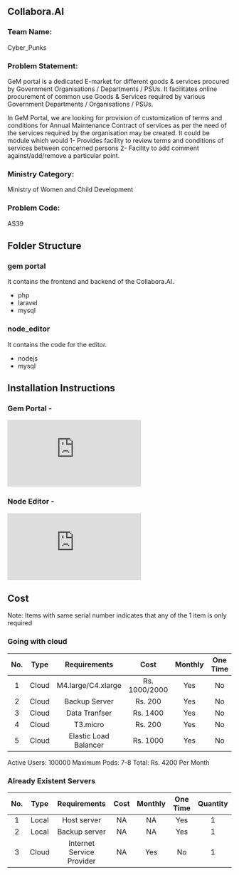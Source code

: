 ## Collabora.AI

### Team Name:
Cyber_Punks

### Problem Statement: 
GeM portal is a dedicated E-market for different goods & services procured by Government Organisations / Departments / PSUs. It facilitates online procurement of common use Goods & Services required by various Government Departments / Organisations / PSUs. 

In GeM Portal, we are looking for provision of customization of terms and conditions for Annual Maintenance Contract of services as per the need of the services required by the organisation may be created. It could be module which would 
1-  Provides facility to review terms and conditions of services between concerned persons 
2- Facility to add comment against/add/remove a particular point.

### Ministry Category: 
Ministry of Women and Child Development

### Problem Code:
AS39

## Folder Structure
### gem portal
It contains the frontend and backend of the Collabora.AI. 
- php
- laravel
- mysql
### node_editor
It contains the code for the editor.
- nodejs
- mysql

## Installation Instructions 
### Gem Portal - 
![Readme.md](https://github.com/Mansi145/AS39_Cyber_Punks/blob/master/gem%20portal/README.md)
### Node Editor - 
![Readme.md](https://github.com/Mansi145/AS39_Cyber_Punks/blob/master/node_editor/ReadMe.md)

## Cost

Note: Items with same serial number indicates that any of the 1 item is only required

### Going with cloud
| No. | Type | Requirements | Cost | Monthly | One Time | Quantity | 
| :---: | :---: | :---: | :---: | :---: | :---: | :---: | 
| 1 | Cloud | M4.large/C4.xlarge| Rs. 1000/2000 | Yes | No | 1 | 
| 2 | Cloud | Backup Server | Rs. 200 | Yes | No | 1 |   
| 3 | Cloud | Data Tranfser | Rs. 1400 | Yes | No | 1 |
| 4 | Cloud | T3.micro | Rs. 200 | Yes | No | 3 |
| 5 | Cloud | Elastic Load Balancer | Rs. 1000 | Yes | No | 1 |

Active Users: 100000 Maximum
Pods: 7-8
Total: Rs. 4200 Per Month
 

### Already Existent Servers
| No. | Type | Requirements | Cost | Monthly | One Time | Quantity | 
| :---: | :---: | :---: | :---: | :---: | :---: | :---: | 
| 1 | Local | Host server | NA | NA | Yes | 1 |  
| 2 | Local | Backup server | NA | NA | Yes | 1 |    
| 3 | Cloud | Internet Service Provider | NA | Yes | No | 1 |



